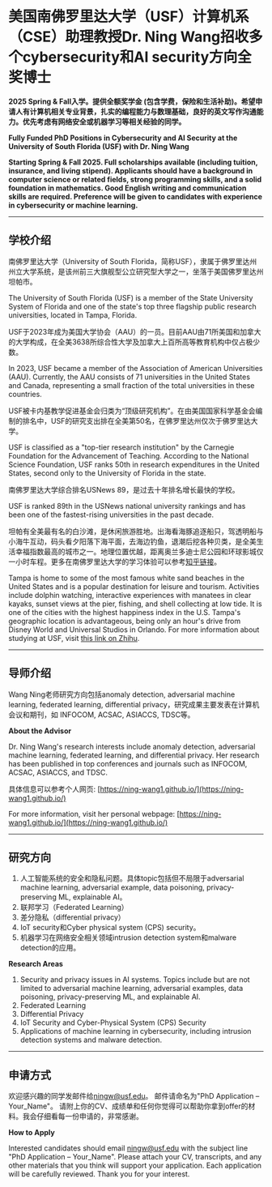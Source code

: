 # 美国南佛罗里达大学（USF）计算机系（CSE）助理教授Dr. Ning Wang招收多个cybersecurity和AI security方向全奖博士

**2025 Spring & Fall入学。提供全额奖学金 (包含学费，保险和生活补助)。希望申请人有计算机相关专业背景，扎实的编程能力与数理基础，良好的英文写作沟通能力。优先考虑有网络安全或机器学习等相关经验的同学。**

**Fully Funded PhD Positions in Cybersecurity and AI Security at the University of South Florida (USF) with Dr. Ning Wang**

**Starting Spring & Fall 2025. Full scholarships available (including tuition, insurance, and living stipend). Applicants should have a background in computer science or related fields, strong programming skills, and a solid foundation in mathematics. Good English writing and communication skills are required. Preference will be given to candidates with experience in cybersecurity or machine learning.**

---

## 学校介绍

南佛罗里达大学（University of South Florida，简称USF），隶属于佛罗里达州州立大学系统，是该州前三大旗舰型公立研究型大学之一，坐落于美国佛罗里达州坦帕市。

The University of South Florida (USF) is a member of the State University System of Florida and one of the state's top three flagship public research universities, located in Tampa, Florida.

USF于2023年成为美国大学协会（AAU）的一员。目前AAU由71所美国和加拿大的大学构成，在全美3638所综合性大学及加拿大上百所高等教育机构中仅占极少数。

In 2023, USF became a member of the Association of American Universities (AAU). Currently, the AAU consists of 71 universities in the United States and Canada, representing a small fraction of the total universities in these countries.

USF被卡内基教学促进基金会归类为“顶级研究机构”。在由美国国家科学基金会编制的排名中，USF的研究支出排在全美第50名，在佛罗里达州仅次于佛罗里达大学。

USF is classified as a "top-tier research institution" by the Carnegie Foundation for the Advancement of Teaching. According to the National Science Foundation, USF ranks 50th in research expenditures in the United States, second only to the University of Florida in the state.

南佛罗里达大学综合排名USNews 89，是过去十年排名增长最快的学校。

USF is ranked 89th in the USNews national university rankings and has been one of the fastest-rising universities in the past decade.

坦帕有全美最有名的白沙滩，是休闲旅游胜地。出海看海豚追逐船只，驾透明船与小海牛互动，码头看夕阳落下海平面，去海边钓鱼，退潮后挖各种贝类，是全美生活幸福指数最高的城市之一。地理位置优越，距离奥兰多迪士尼公园和环球影城仅一小时车程。更多在南佛罗里达大学的学习体验可以参考[知乎链接](https://www.zhihu.com/question/52489994)。

Tampa is home to some of the most famous white sand beaches in the United States and is a popular destination for leisure and tourism. Activities include dolphin watching, interactive experiences with manatees in clear kayaks, sunset views at the pier, fishing, and shell collecting at low tide. It is one of the cities with the highest happiness index in the U.S. Tampa's geographic location is advantageous, being only an hour's drive from Disney World and Universal Studios in Orlando. For more information about studying at USF, visit [this link on Zhihu](https://www.zhihu.com/question/52489994).

---

## 导师介绍

Wang Ning老师研究方向包括anomaly detection, adversarial machine learning, federated learning, differential privacy，研究成果主要发表在计算机会议和期刊，如 INFOCOM, ACSAC, ASIACCS, TDSC等。

**About the Advisor**

Dr. Ning Wang's research interests include anomaly detection, adversarial machine learning, federated learning, and differential privacy. Her research has been published in top conferences and journals such as INFOCOM, ACSAC, ASIACCS, and TDSC.

具体信息可以参考个人网页: [https://ning-wang1.github.io/](https://ning-wang1.github.io/)

For more information, visit her personal webpage: [https://ning-wang1.github.io/](https://ning-wang1.github.io/)

---

## 研究方向

1. 人工智能系统的安全和隐私问题。具体topic包括但不局限于adversarial machine learning, adversarial example, data poisoning, privacy-preserving ML, explainable AI。
2. 联邦学习（Federated Learning）
3. 差分隐私（differential privacy）
4. IoT security和Cyber physical system (CPS) security。
5. 机器学习在网络安全相关领域intrusion detection system和malware detection的应用。

**Research Areas**

1. Security and privacy issues in AI systems. Topics include but are not limited to adversarial machine learning, adversarial examples, data poisoning, privacy-preserving ML, and explainable AI.
2. Federated Learning
3. Differential Privacy
4. IoT Security and Cyber-Physical System (CPS) Security
5. Applications of machine learning in cybersecurity, including intrusion detection systems and malware detection.

---

## 申请方式

欢迎感兴趣的同学发邮件给[ningw@usf.edu](mailto:ningw@usf.edu)。 邮件请命名为"PhD Application – Your_Name"。 请附上你的CV、成绩单和任何你觉得可以帮助你拿到offer的材料。我会仔细看每一份申请的，非常感谢。

**How to Apply**

Interested candidates should email [ningw@usf.edu](mailto:ningw@usf.edu) with the subject line "PhD Application – Your_Name". Please attach your CV, transcripts, and any other materials that you think will support your application. Each application will be carefully reviewed. Thank you for your interest.

